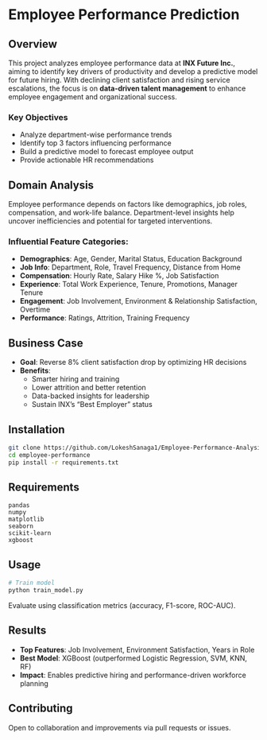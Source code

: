 
# Employee Performance Prediction

## Overview
This project analyzes employee performance data at **INX Future Inc.**, aiming to identify key drivers of productivity and develop a predictive model for future hiring. With declining client satisfaction and rising service escalations, the focus is on **data-driven talent management** to enhance employee engagement and organizational success.

### Key Objectives
- Analyze department-wise performance trends  
- Identify top 3 factors influencing performance  
- Build a predictive model to forecast employee output  
- Provide actionable HR recommendations

## Domain Analysis
Employee performance depends on factors like demographics, job roles, compensation, and work-life balance. Department-level insights help uncover inefficiencies and potential for targeted interventions.

### Influential Feature Categories:
- **Demographics**: Age, Gender, Marital Status, Education Background  
- **Job Info**: Department, Role, Travel Frequency, Distance from Home  
- **Compensation**: Hourly Rate, Salary Hike %, Job Satisfaction  
- **Experience**: Total Work Experience, Tenure, Promotions, Manager Tenure  
- **Engagement**: Job Involvement, Environment & Relationship Satisfaction, Overtime  
- **Performance**: Ratings, Attrition, Training Frequency

## Business Case
- **Goal**: Reverse 8% client satisfaction drop by optimizing HR decisions  
- **Benefits**:
  - Smarter hiring and training  
  - Lower attrition and better retention  
  - Data-backed insights for leadership  
  - Sustain INX’s “Best Employer” status

## Installation
```bash
git clone https://github.com/LokeshSanaga1/Employee-Performance-Analysis.git
cd employee-performance
pip install -r requirements.txt
```

## Requirements
```
pandas
numpy
matplotlib
seaborn
scikit-learn
xgboost
```

## Usage
```bash
# Train model
python train_model.py
```
Evaluate using classification metrics (accuracy, F1-score, ROC-AUC).

## Results
- **Top Features**: Job Involvement, Environment Satisfaction, Years in Role  
- **Best Model**: XGBoost (outperformed Logistic Regression, SVM, KNN, RF)  
- **Impact**: Enables predictive hiring and performance-driven workforce planning

## Contributing
Open to collaboration and improvements via pull requests or issues.
